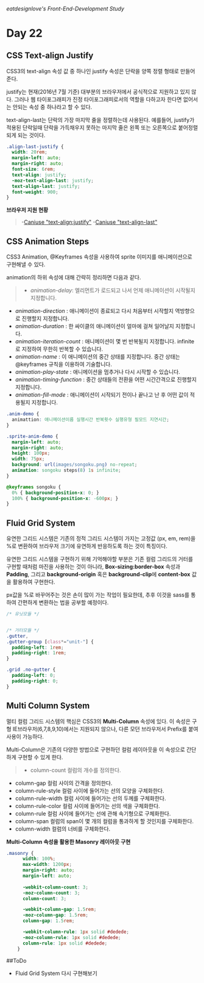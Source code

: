 ###### eatdesignlove's Front-End-Development Study 

# Day 22

## CSS Text-align Justify
CSS3의 text-align 속성 값 중 하나인 justify 속성은 단락을 양쪽 정렬 형태로 만들어준다.

justify는 현재(2016년 7월 기준) 대부분의 브라우저에서 공식적으로 지원하고 있지 않다. 그러나 웹 타이포그래피가 진정 타이포그래피로서의 역할을 다하고자 한다면 없어서는 안되는 속성 중 하나라고 할 수 있다.

text-align-last는 단락의 가장 마지막 줄을 정렬하는데 사용된다. 예를들어, justify가 적용된 단락일때 단락을 가득채우지 못하는 마지막 줄은 왼쪽 또는 오른쪽으로 붙어정렬되게 되는 것이다.

```css 
.align-last-justify {
  width: 20rem;
  margin-left: auto;
  margin-right: auto;
  font-size: 6rem;
  text-align: justify;
  -moz-text-align-last: justify;
  text-align-last: justify;
  font-weight: 900;
}
```

**브라우저 지원 현황**
>-[Caniuse "text-align:justify"](http://caniuse.com/#search=justify)
-[Caniuse "text-align-last"](http://caniuse.com/#search=text-align-last)

## CSS Animation Steps
CSS3 Animation, @Keyframes 속성을 사용하여 sprite 이미지를 애니메이션으로 구현해낼 수 있다. 

animation의 하위 속성에 대해 간략히 정리하면 다음과 같다.

>- *animation-delay*: 엘리먼트가 로드되고 나서 언제 애니메이션이 시작될지 지정합니다.
- *animation-direction* : 애니메이션이 종료되고 다시 처음부터 시작할지 역방향으로 진행할지 지정합니다.
- *animation-duration* : 한 싸이클의 애니메이션이 얼마에 걸쳐 일어날지 지정합니다.
- *animation-iteration-count* : 애니메이션이 몇 번 반복될지 지정합니다. infinite로 지정하여 무한히 반복할 수 있습니다.
- *animation-name* : 이 애니메이션의 중간 상태를 지정합니다. 중간 상태는  @keyframes 규칙을 이용하여 기술합니다.
- *animation-play-state* : 애니메이션을 멈추거나 다시 시작할 수 있습니다.
- *animation-timing-function* : 중간 상태들의 전환을 어떤 시간간격으로 진행할지 지정합니다.
- *animation-fill-mode* : 애니메이션이 시작되기 전이나 끝나고 난 후 어떤 값이 적용될지 지정합니다.

```css
.anim-demo {
  animattion: 애니메이션이름 실행시간 반복횟수 실행유형 필모드 지연시간;
}
```

```css
.sprite-anim-demo {
  margin-left: auto;
  margin-right: auto;
  height: 100px;
  width: 75px;
  background: url(images/songoku.png) no-repeat;
  animation: songoku steps(8) 1s infinite;
}

@keyframes songoku {
  0% { background-position-x: 0; }
  100% { background-position-x: -600px; }
}
```


## Fluid Grid System
유연한 그리드 시스템은 기존의 정적 그리드 시스템이 가지는 고정값 (px, em, rem)을 %로 변환하여 브라우저 크기에 유연하게 반응하도록 하는 것이 특징이다. 

유연한 그리드 시스템을 구현하기 위해 기억해야할 부분은 기존 컬럼 그리드의 거터를 구현할 때처럼 마진을 사용하는 것이 아니라, **Box-sizing:border-box** 속성과 **Padding**, 그리고 **background-origin** 혹은 **background-clip**에 **content-box** 값을 활용하여 구현한다.


px값을 %로 바꾸어주는 것은 손이 많이 가는 작업이 필요한데, 추후 이것을 sass를 통하여 간편하게 변환하는 법을 공부할 예정이다.

```css
/* 유닛모듈 */


/* 거터모듈 */
.gutter,
.gutter-group [class*="unit-"] {
  padding-left: 1rem;
  padding-right: 1rem;
}

.grid .no-gutter {
  padding-left: 0;
  padding-right: 0;
}

```



## Multi Column System
멀티 컬럼 그리드 시스템의 핵심은 CSS3의 **Multi-Column** 속성에 있다. 이 속성은 구형 IE브라우저(6,7,8,9,10)에서는 지원되지 않으나, 다른 모던 브라우저서 Prefix를 붙여 사용이 가능하다. 

Multi-Column은 기존의 다양한 방법으로 구현하던 컬럼 레이아웃을 이 속성으로 간단하게 구현할 수 있게 한다.

>- column-count 컬럼의 개수를 정의한다.
- column-gap 컬럼 사이의 간격을 정의한다.
- column-rule-style 컬럼 사이에 들어가는 선의 모양을 구체화한다.
- column-rule-width 컬럼 사이에 들어가는 선의 두께를 구체화한다.
- column-rule-color 컬럼 사이에 들어가는 선의 색을 구체화한다.
- column-rule 컬럼 사이에 들어가는 선에 관해 속기형으로 구체화한다.
- column-span 컬럼의 span이 몇 개의 컬럼을 통과하게 할 것인지를 구체화한다. 
- column-width 컬럼의 너비를 구체화한다.


**Multi-Column 속성을 활용한 Masonry 레이아웃 구현**
```css
.masonry {
      width: 100%;
      max-width: 1200px;
      margin-right: auto;
      margin-left: auto;
      
      -webkit-column-count: 3;
      -moz-column-count: 3;
      column-count: 3;

      -webkit-column-gap: 1.5rem;
      -moz-column-gap: 1.5rem;
      column-gap: 1.5rem;      

      -webkit-column-rule: 1px solid #dedede;
      -moz-column-rule: 1px solid #dedede;
      column-rule: 1px solid #dedede;
    }

```

##ToDo
- Fluid Grid System 다시 구현해보기
